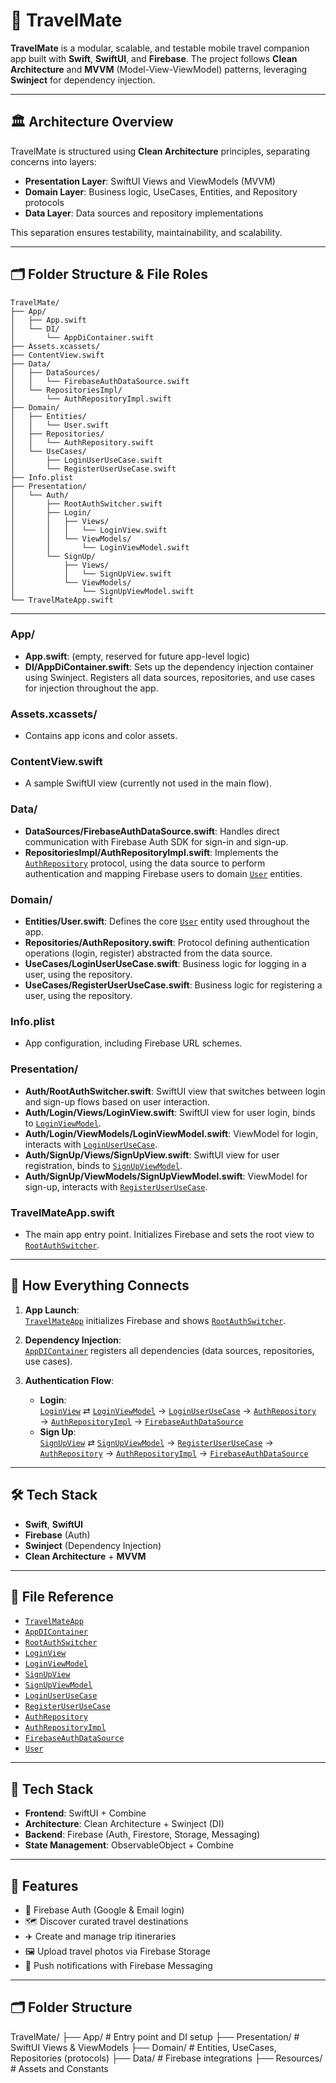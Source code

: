 # 📱 TravelMate

**TravelMate** is a modular, scalable, and testable mobile travel companion app built with **Swift**, **SwiftUI**, and **Firebase**. The project follows **Clean Architecture** and **MVVM** (Model-View-ViewModel) patterns, leveraging **Swinject** for dependency injection.

---

## 🏛 Architecture Overview

TravelMate is structured using **Clean Architecture** principles, separating concerns into layers:

- **Presentation Layer**: SwiftUI Views and ViewModels (MVVM)
- **Domain Layer**: Business logic, UseCases, Entities, and Repository protocols
- **Data Layer**: Data sources and repository implementations

This separation ensures testability, maintainability, and scalability.

---

## 🗂 Folder Structure & File Roles

```
TravelMate/
├── App/
│   ├── App.swift
│   └── DI/
│       └── AppDiContainer.swift
├── Assets.xcassets/
├── ContentView.swift
├── Data/
│   ├── DataSources/
│   │   └── FirebaseAuthDataSource.swift
│   └── RepositoriesImpl/
│       └── AuthRepositoryImpl.swift
├── Domain/
│   ├── Entities/
│   │   └── User.swift
│   ├── Repositories/
│   │   └── AuthRepository.swift
│   └── UseCases/
│       ├── LoginUserUseCase.swift
│       └── RegisterUserUseCase.swift
├── Info.plist
├── Presentation/
│   └── Auth/
│       ├── RootAuthSwitcher.swift
│       ├── Login/
│       │   ├── Views/
│       │   │   └── LoginView.swift
│       │   └── ViewModels/
│       │       └── LoginViewModel.swift
│       └── SignUp/
│           ├── Views/
│           │   └── SignUpView.swift
│           └── ViewModels/
│               └── SignUpViewModel.swift
└── TravelMateApp.swift
```

---

### **App/**

- **App.swift**: (empty, reserved for future app-level logic)
- **DI/AppDiContainer.swift**: Sets up the dependency injection container using Swinject. Registers all data sources, repositories, and use cases for injection throughout the app.

### **Assets.xcassets/**

- Contains app icons and color assets.

### **ContentView.swift**

- A sample SwiftUI view (currently not used in the main flow).

### **Data/**

- **DataSources/FirebaseAuthDataSource.swift**: Handles direct communication with Firebase Auth SDK for sign-in and sign-up.
- **RepositoriesImpl/AuthRepositoryImpl.swift**: Implements the [`AuthRepository`](TravelMate/Domain/Repositories/AuthRepository.swift) protocol, using the data source to perform authentication and mapping Firebase users to domain [`User`](TravelMate/Domain/Entities/User.swift) entities.

### **Domain/**

- **Entities/User.swift**: Defines the core [`User`](TravelMate/Domain/Entities/User.swift) entity used throughout the app.
- **Repositories/AuthRepository.swift**: Protocol defining authentication operations (login, register) abstracted from the data source.
- **UseCases/LoginUserUseCase.swift**: Business logic for logging in a user, using the repository.
- **UseCases/RegisterUserUseCase.swift**: Business logic for registering a user, using the repository.

### **Info.plist**

- App configuration, including Firebase URL schemes.

### **Presentation/**

- **Auth/RootAuthSwitcher.swift**: SwiftUI view that switches between login and sign-up flows based on user interaction.
- **Auth/Login/Views/LoginView.swift**: SwiftUI view for user login, binds to [`LoginViewModel`](TravelMate/Presentation/Auth/SignUp/ViewModels/LoginViewModel.swift).
- **Auth/Login/ViewModels/LoginViewModel.swift**: ViewModel for login, interacts with [`LoginUserUseCase`](TravelMate/Domain/UseCases/LoginUserUseCase.swift).
- **Auth/SignUp/Views/SignUpView.swift**: SwiftUI view for user registration, binds to [`SignUpViewModel`](TravelMate/Presentation/Auth/Login/ViewModels/SignUpViewModel.swift).
- **Auth/SignUp/ViewModels/SignUpViewModel.swift**: ViewModel for sign-up, interacts with [`RegisterUserUseCase`](TravelMate/Domain/UseCases/RegisterUserUseCase.swift).

### **TravelMateApp.swift**

- The main app entry point. Initializes Firebase and sets the root view to [`RootAuthSwitcher`](TravelMate/Presentation/Auth/RootAuthSwitcher.swift).

---

## 🔗 How Everything Connects

1. **App Launch**:  
   [`TravelMateApp`](TravelMate/TravelMateApp.swift) initializes Firebase and shows [`RootAuthSwitcher`](TravelMate/Presentation/Auth/RootAuthSwitcher.swift).

2. **Dependency Injection**:  
   [`AppDIContainer`](TravelMate/App/DI/AppDiContainer.swift) registers all dependencies (data sources, repositories, use cases).

3. **Authentication Flow**:  
   - **Login**:  
     [`LoginView`](TravelMate/Presentation/Auth/Login/Views/LoginView.swift) ⇄ [`LoginViewModel`](TravelMate/Presentation/Auth/SignUp/ViewModels/LoginViewModel.swift) → [`LoginUserUseCase`](TravelMate/Domain/UseCases/LoginUserUseCase.swift) → [`AuthRepository`](TravelMate/Domain/Repositories/AuthRepository.swift) → [`AuthRepositoryImpl`](TravelMate/Data/RepositoriesImpl/AuthRepositoryImpl.swift) → [`FirebaseAuthDataSource`](TravelMate/Data/DataSources/FirebaseAuthDataSource.swift)
   - **Sign Up**:  
     [`SignUpView`](TravelMate/Presentation/Auth/SignUp/Views/SignUpView.swift) ⇄ [`SignUpViewModel`](TravelMate/Presentation/Auth/Login/ViewModels/SignUpViewModel.swift) → [`RegisterUserUseCase`](TravelMate/Domain/UseCases/RegisterUserUseCase.swift) → [`AuthRepository`](TravelMate/Domain/Repositories/AuthRepository.swift) → [`AuthRepositoryImpl`](TravelMate/Data/RepositoriesImpl/AuthRepositoryImpl.swift) → [`FirebaseAuthDataSource`](TravelMate/Data/DataSources/FirebaseAuthDataSource.swift)

---

## 🛠️ Tech Stack

- **Swift**, **SwiftUI**
- **Firebase** (Auth)
- **Swinject** (Dependency Injection)
- **Clean Architecture** + **MVVM**

---

## 📄 File Reference

- [`TravelMateApp`](TravelMate/TravelMateApp.swift)
- [`AppDIContainer`](TravelMate/App/DI/AppDiContainer.swift)
- [`RootAuthSwitcher`](TravelMate/Presentation/Auth/RootAuthSwitcher.swift)
- [`LoginView`](TravelMate/Presentation/Auth/Login/Views/LoginView.swift)
- [`LoginViewModel`](TravelMate/Presentation/Auth/SignUp/ViewModels/LoginViewModel.swift)
- [`SignUpView`](TravelMate/Presentation/Auth/SignUp/Views/SignUpView.swift)
- [`SignUpViewModel`](TravelMate/Presentation/Auth/Login/ViewModels/SignUpViewModel.swift)
- [`LoginUserUseCase`](TravelMate/Domain/UseCases/LoginUserUseCase.swift)
- [`RegisterUserUseCase`](TravelMate/Domain/UseCases/RegisterUserUseCase.swift)
- [`AuthRepository`](TravelMate/Domain/Repositories/AuthRepository.swift)
- [`AuthRepositoryImpl`](TravelMate/Data/RepositoriesImpl/AuthRepositoryImpl.swift)
- [`FirebaseAuthDataSource`](TravelMate/Data/DataSources/FirebaseAuthDataSource.swift)
- [`User`](TravelMate/Domain/Entities/User.swift)

---

## 🧰 Tech Stack

- **Frontend**: SwiftUI + Combine
- **Architecture**: Clean Architecture + Swinject (DI)
- **Backend**: Firebase (Auth, Firestore, Storage, Messaging)
- **State Management**: ObservableObject + Combine

---

## 🔧 Features

- 🔐 Firebase Auth (Google & Email login)
- 🗺 Discover curated travel destinations
- ✈️ Create and manage trip itineraries
- 🖼 Upload travel photos via Firebase Storage
- 🔔 Push notifications with Firebase Messaging

---

## 🗂 Folder Structure
TravelMate/
├── App/ # Entry point and DI setup
├── Presentation/ # SwiftUI Views & ViewModels
├── Domain/ # Entities, UseCases, Repositories (protocols)
├── Data/ # Firebase integrations
├── Resources/ # Assets and Constants
